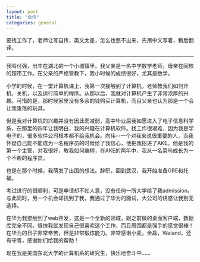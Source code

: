 ```yaml
---
layout: post
title: "自传"
categories: general
---
```


要找工作了，老师让写自传，英文太差，怎么也憋不出来，先用中文写着，稍后翻译。

* * *

我叫付强，出生在湖北的一个小城镇里。我父亲是一名中学数学老师，母亲在同校的超市工作。在父亲的严格管教下，我小时候的成绩很好，尤其是数学。

小学的时候，在一堂计算机课上，我第一次接触到了计算机，老师教我们如何开机，关机，以及运行简单的程序。从那以后，我就对计算机产生了非常浓厚的兴趣。可惜的是，那时候家里没有多余的钱购买计算机，而且父亲也认为那是一个会让我堕落的玩具。

但是我对计算机的兴趣并没有因此而减弱，高中毕业后我如愿进入了电子信息科学系，在那里的四年让我明白，我的兴趣在计算机软件。找工作很艰难，因为我是学电子的，很多软件公司根本都不给我机会。向伟--一个对我来说很重要的人，当我怀疑自己能不能成为一名程序员的时候给了我信心，他把我招进了AKE。他是我的第一个主管，对我很好，教我如何编程，在AKE的两年中，我从一名菜鸟成长为一个不赖的程序员。

也是在那个时候，我萌发了出国的想法。辞职，回到武汉，我开始准备GRE和托福。

考试进行的很顺利，可是申请却不如人意，没有任何一所大学给了我admission。与此同时，另一个机会却找到了我，我通过了华为的面试，大公司的诱惑让我别无选择。

在华为我接触到了web开发，这是一个全新的领域，跟之前做的桌面客户端，数据库完全不同。很快我就发现自己很喜欢这个工作，而且周围都是强手的感觉很棒！在华为的日子非常辛苦，但是非常锻炼能力。非常感谢小麦，金磊，Weiand，还有守青，感谢你们给我的帮助！

现在我是美国东北大学的计算机系的研究生，快乐地奋斗中……
